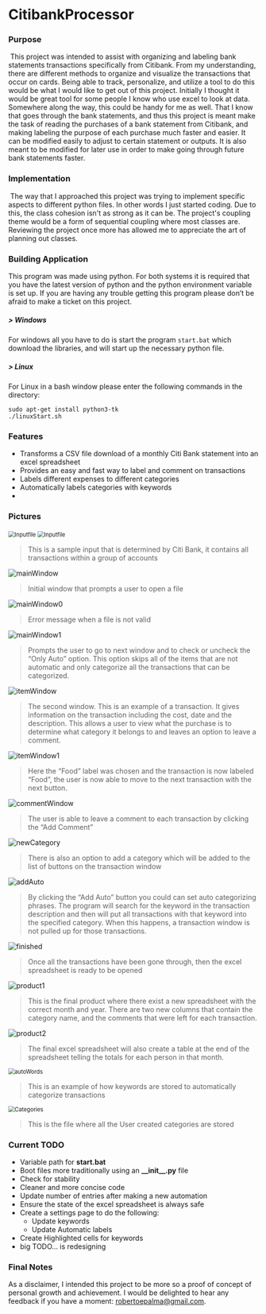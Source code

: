 # CitibankProcessor

### Purpose

​	This project was intended to assist with organizing and labeling bank statements transactions specifically from Citibank. From my understanding, there are different methods to organize and visualize the transactions that occur on cards. Being able to track, personalize, and utilize a tool to do this would be what I would like to get out of this project. Initially I thought it would be great tool for some people I know who use excel to look at data. Somewhere along the way, this could be handy for me as well. That I know that goes through the bank statements, and thus this project is meant make the task of reading the purchases of a bank statement from Citibank, and making labeling the purpose of each purchase much faster and easier. It can be modified easily to adjust to certain statement or outputs. It is also meant to be modified for later use in order to make going through future bank statements faster.



### Implementation

​	The way that I approached this project was trying to implement specific aspects to different python files. In other words I just started coding. Due to this, the class cohesion isn't as strong as it can be. The project's coupling theme would be a form of sequential coupling where most classes are. Reviewing the project once more has allowed me to appreciate the art of planning out classes.



### Building Application

This program was made using python. For both systems it is required that you have the latest version of python and the python environment variable is set up. If you are having any trouble getting this program please don’t be afraid to make a ticket on this project.

##### > Windows

For windows all you have to do is start the program `start.bat` which download the libraries, and will start up the necessary python file.

##### > Linux

For Linux in a bash window please enter the following commands in the directory:

````
sudo apt-get install python3-tk
./linuxStart.sh
````



### Features

* Transforms a CSV file download of a monthly Citi Bank statement into an excel spreadsheet
* Provides an easy and fast way to label and comment on transactions
* Labels different expenses to different categories
* Automatically labels categories with keywords
* 



### Pictures

<img src="pictures/Inputfile.PNG" alt="Inputfile" style="zoom:80%;" />

<img src="pictures/\Inputfile.PNG" alt="Inputfile" style="zoom:80%;" />



> This is a sample input that is determined by Citi Bank, it contains all transactions within a group of accounts



![mainWindow](pictures/mainWindow.PNG)

> Initial window that prompts a user to open a file



![mainWindow0](pictures/mainWindow0.PNG)

> Error message when a file is not valid



![mainWindow1](pictures/mainWindow1.PNG)

> Prompts the user to go to next window and to check or uncheck the “Only Auto” option. This option skips all of the items that are not automatic and only categorize all the transactions that can be categorized.



![itemWindow](pictures/itemWindow.PNG)

> The second window. This is an example of a transaction. It gives information on the transaction including the cost, date and the description. This allows a user to view what the purchase is to determine what category it belongs to and leaves an option to leave a comment.



![itemWindow1](pictures/itemWindow1.PNG)

> Here the “Food” label was chosen and the transaction is now labeled “Food”, the user is now able to move to the next transaction with the next button.



![commentWindow](pictures/commentWindow.PNG)

> The user is able to leave a comment to each transaction by clicking the “Add Comment”



![newCategory](pictures/newCategory.PNG)

> There is also an option to add a category which will be added to the list of buttons on the transaction window



![addAuto](pictures/addAuto.PNG)

> By clicking the “Add Auto” button you could can set auto categorizing phrases. The program will search for the keyword in the transaction description and then will put all transactions with that keyword into the specified category. When this happens, a transaction window is not pulled up for those transactions.



![finished](pictures/finished.PNG)

> Once all the transactions have been gone through, then the excel spreadsheet is ready to be opened



![product1](pictures/product1.jpg)

> This is the final product where there exist a new spreadsheet with the correct month and year. There are two new columns that contain the category name, and the comments that were left for each transaction.



![product2](pictures/product2.jpg)

> The final excel spreadsheet will also create a table at the end of the spreadsheet telling the totals for each person in that month.



<img src="pictures/autoWords.PNG" alt="autoWords" style="zoom: 80%;" />

> This is an example of how keywords are stored to automatically categorize transactions



<img src="pictures/Categories.PNG" alt="Categories" style="zoom:80%;" />

> This is the file where all the User created categories are stored

### Current TODO

* Variable path for **start.bat**
* Boot files more traditionally using an **\_\_init\__.py** file
* Check for stability
* Cleaner and more concise code
* Update number of entries after making a new automation
* Ensure the state of the excel spreadsheet is always safe
* Create a settings page to do the following:
  - Update keywords
  - Update Automatic labels
* Create Highlighted cells for keywords
* big TODO... is redesigning



### Final Notes

As a disclaimer, I intended this project to be more so a proof of concept of personal growth and achievement. I would be delighted to hear any feedback if you have a moment: robertoepalma@gmail.com.

